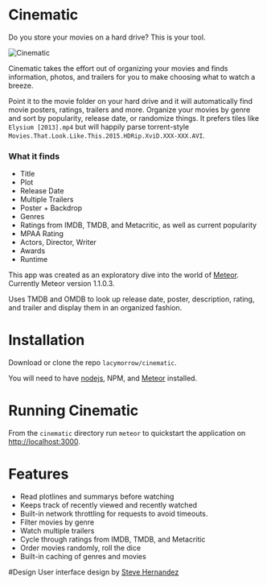 Cinematic
===========

Do you store your movies on a hard drive? This is your tool.

![Cinematic](http://lacymorrow.com/images/cinematic.gif)

Cinematic takes the effort out of organizing your movies and finds information, photos, and trailers for you to make choosing what to watch a breeze. 

Point it to the movie folder on your hard drive and it will automatically find movie posters, ratings, trailers and more. Organize your movies by genre and sort by popularity, release date, or randomize things. It prefers tiles like `Elysium [2013].mp4` but will happily parse torrent-style `Movies.That.Look.Like.This.2015.HDRip.XviD.XXX-XXX.AVI`.

### What it finds

* Title
* Plot
* Release Date
* Multiple Trailers
* Poster + Backdrop
* Genres
* Ratings from IMDB, TMDB, and Metacritic, as well as current popularity
* MPAA Rating
* Actors, Director, Writer
* Awards
* Runtime

This app was created as an exploratory dive into the world of [Meteor](http://meteor.com). Currently Meteor version 1.1.0.3.

Uses TMDB and OMDB to look up release date, poster, description, rating, and trailer and display them in an organized fashion.

# Installation

Download or clone the repo `lacymorrow/cinematic`. 

You will need to have [nodejs](http://nodejs.org), NPM, and [Meteor](https://www.meteor.com/install) installed.


# Running Cinematic

From the `cinematic` directory run `meteor` to quickstart the application on [http://localhost:3000](http://localhost:3000).


# Features

* Read plotlines and summarys before watching
* Keeps track of recently viewed and recently watched
* Built-in network throttling for requests to avoid timeouts.
* Filter movies by genre
* Watch multiple trailers
* Cycle through ratings from IMDB, TMDB, and Metacritic
* Order movies randomly, roll the dice
* Built-in caching of genres and movies


#Design
User interface design by [Steve Hernandez](http://slhernandez.com/2013/09/10/Movie-App/)
